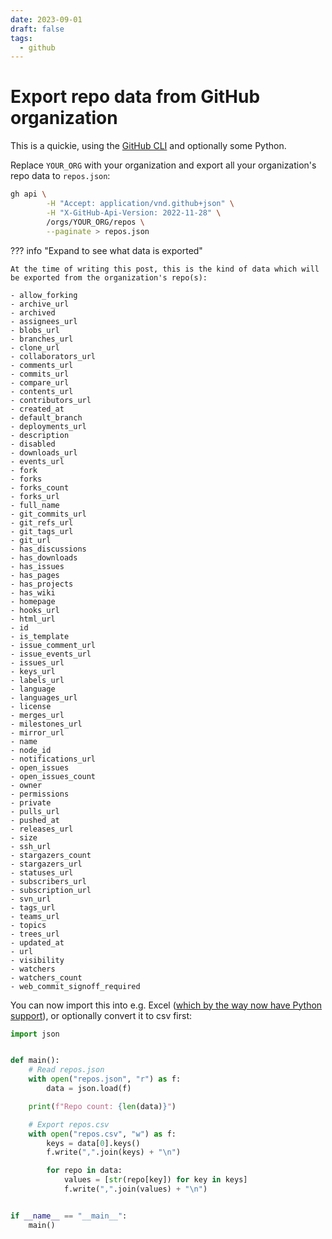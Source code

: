 ```yaml
---
date: 2023-09-01
draft: false
tags:
  - github
---
```


# Export repo data from GitHub organization

This is a quickie, using the [GitHub CLI](https://cli.github.com/) and optionally some Python.

Replace `YOUR_ORG` with your organization and export all your organization's repo data to `repos.json`:

```bash
gh api \
        -H "Accept: application/vnd.github+json" \
        -H "X-GitHub-Api-Version: 2022-11-28" \
        /orgs/YOUR_ORG/repos \
        --paginate > repos.json
```

<!-- more -->

??? info "Expand to see what data is exported"

    At the time of writing this post, this is the kind of data which will be exported from the organization's repo(s):

    - allow_forking
    - archive_url
    - archived
    - assignees_url
    - blobs_url
    - branches_url
    - clone_url
    - collaborators_url
    - comments_url
    - commits_url
    - compare_url
    - contents_url
    - contributors_url
    - created_at
    - default_branch
    - deployments_url
    - description
    - disabled
    - downloads_url
    - events_url
    - fork
    - forks
    - forks_count
    - forks_url
    - full_name
    - git_commits_url
    - git_refs_url
    - git_tags_url
    - git_url
    - has_discussions
    - has_downloads
    - has_issues
    - has_pages
    - has_projects
    - has_wiki
    - homepage
    - hooks_url
    - html_url
    - id
    - is_template
    - issue_comment_url
    - issue_events_url
    - issues_url
    - keys_url
    - labels_url
    - language
    - languages_url
    - license
    - merges_url
    - milestones_url
    - mirror_url
    - name
    - node_id
    - notifications_url
    - open_issues
    - open_issues_count
    - owner
    - permissions
    - private
    - pulls_url
    - pushed_at
    - releases_url
    - size
    - ssh_url
    - stargazers_count
    - stargazers_url
    - statuses_url
    - subscribers_url
    - subscription_url
    - svn_url
    - tags_url
    - teams_url
    - topics
    - trees_url
    - updated_at
    - url
    - visibility
    - watchers
    - watchers_count
    - web_commit_signoff_required

You can now import this into e.g. Excel ([which by the way now have Python support](https://techcommunity.microsoft.com/t5/excel-blog/announcing-python-in-excel-combining-the-power-of-python-and-the/ba-p/3893439)), or optionally convert it to csv first:

```python
import json


def main():
    # Read repos.json
    with open("repos.json", "r") as f:
        data = json.load(f)

    print(f"Repo count: {len(data)}")

    # Export repos.csv
    with open("repos.csv", "w") as f:
        keys = data[0].keys()
        f.write(",".join(keys) + "\n")

        for repo in data:
            values = [str(repo[key]) for key in keys]
            f.write(",".join(values) + "\n")


if __name__ == "__main__":
    main()
```
